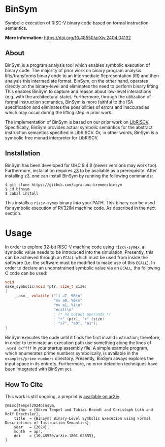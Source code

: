 # BinSym

Symbolic execution of [RISC-V] binary code based on formal instruction semantics.

**More information:** https://doi.org/10.48550/arXiv.2404.04132

## About

BinSym is a program analysis tool which enables symbolic execution of binary code.
The majority of prior work on binary program analysis lifts/transforms binary code
to an Intermediate Representation (IR) and then analysis this intermediate format.
BinSym, on the other hand, operates directly on the binary-level and eliminates
the need to perform binary lifting. This enables BinSym to capture and reason
about low-level interactions (e.g. with the architectural state). Furthermore,
through the utilization of formal instruction semantics, BinSym is more faithful
to the ISA specification and eliminates the possibilities of errors and inaccuracies
which may occur during the lifting step in prior work.

The implementation of BinSym is based on our prior work on [LibRISCV].
Specifically, BinSym provides actual symbolic semantics for the abstract
instruction semantics specified in LibRISCV. Or, in other words, BinSym is a
symbolic free monad interpreter for LibRISCV.

## Installation

BinSym has been developed for GHC 9.4.8 (newer versions may work too). Furthermore,
installation requires [z3] to be available as a prerequisite. After installing z3,
one can install BinSym by running the following commands:

	$ git clone https://github.com/agra-uni-bremen/binsym
	$ cd binsym
	$ cabal install

This installs a `riscv-symex` binary into your PATH. This binary can be used for
symbolic execution of RV32IM machine code. As described in the next section.

# Usage

In order to explore 32-bit RISC-V machine code using `riscv-symex`, a symbolic
value needs to be introduced into the simulation. Presently, this can be
achieved through an `ECALL` which must be used from inside the software (i.e.
the software must be modified to make use of this `ECALL`). In order to declare
an unconstrained symbolic value via an `ECALL`, the following C code can be used:

```C
void
make_symbolic(void *ptr, size_t size)
{
	__asm__ volatile ("li a7, 96\n"
	                  "mv a0, %0\n"
	                  "mv a1, %1\n"
	                  "ecall\n"
	                  : /* no output operands */
	                  : "r" (ptr), "r" (size)
	                  : "a7", "a0", "a1");
}
```

BinSym executes the code until it finds the first invalid instruction;
therefore, in order to terminate an execution path use something along the
lines of `.word 0xffff` in your startup assembly file. A simple example
program, which enumerates prime numbers symbolically, is available in the
`examples/prime-numbers` directory. Presently, BinSym always explores the
input space in its entirety. Furthermore, no error detection techniques
have been integrated with BinSym yet.

## How To Cite

This work is still ongoing, a preprint is [available on arXiv](https://doi.org/10.48550/arXiv.2404.04132):

```
@misc{tempel2024binsym,
	author = {Sören Tempel and Tobias Brandt and Christoph Lüth and Rolf Drechsler},
	title  = {BinSym: Binary-Level Symbolic Execution using Formal Descriptions of Instruction Semantics},
	year   = {2024},
	month  = apr,
	doi    = {10.48550/arXiv.1801.02833},
}
```

[RISC-V]: https://riscv.org/
[LibRISCV]: https://github.com/agra-uni-bremen/libriscv
[z3]: https://github.com/Z3Prover/z3
